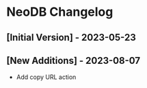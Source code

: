 # NeoDB Changelog

## [Initial Version] - 2023-05-23

## [New Additions] - 2023-08-07

- Add copy URL action 
